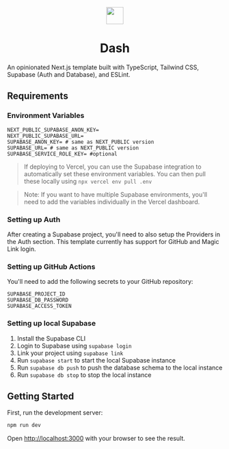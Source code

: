 <div align="center">
  <a href="https://with-dash.vercel.app">
    <picture>
      <img src="https://with-dash.vercel.app/rabbit-running.svg" height="40">
    </picture>
  </a>
  <h1 align="center">Dash</h1>
</div>

An opinionated Next.js template built with TypeScript, Tailwind CSS, Supabase (Auth and Database), and ESLint.

## Requirements
### Environment Variables
```
NEXT_PUBLIC_SUPABASE_ANON_KEY=
NEXT_PUBLIC_SUPABASE_URL=
SUPABASE_ANON_KEY= # same as NEXT_PUBLIC version
SUPABASE_URL= # same as NEXT_PUBLIC version
SUPABASE_SERVICE_ROLE_KEY= #optional
```
> If deploying to Vercel, you can use the Supabase integration to automatically set these environment variables. You can then pull these locally using `npx vercel env pull .env`

> Note: If you want to have multiple Supabase environments, you'll need to add the variables individually in the Vercel dashboard.

### Setting up Auth

After creating a Supabase project, you'll need to also setup the Providers in the Auth section. This template currently has support for GitHub and Magic Link login.

### Setting up GitHub Actions
You'll need to add the following secrets to your GitHub repository:
```
SUPABASE_PROJECT_ID
SUPABASE_DB_PASSWORD
SUPABASE_ACCESS_TOKEN
```

### Setting up local Supabase
1. Install the Supabase CLI
2. Login to Supabase using `supabase login`
3. Link your project using `supabase link`
4. Run `supabase start` to start the local Supabase instance
5. Run `supabase db push` to push the database schema to the local instance
6. Run `supabase db stop` to stop the local instance

## Getting Started

First, run the development server:

```bash
npm run dev
```

Open [http://localhost:3000](http://localhost:3000) with your browser to see the result.